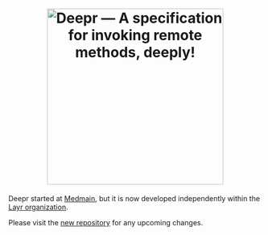 <h1 align="center">
	<img src="branding/deepr-logo-with-tagline.svg" width="350" alt="Deepr — A specification for invoking remote methods, deeply!">
	<br>
</h1>

Deepr started at [Medmain](https://medmain.com), but it is now developed independently within the [Layr organization](https://github.com/layrjs).

Please visit the [new repository](https://github.com/layrjs/deepr) for any upcoming changes.
